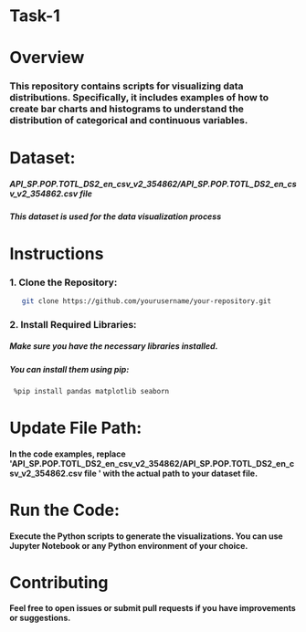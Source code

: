 # Task-1

# Overview
### This repository contains scripts for visualizing data distributions. Specifically, it includes examples of how to create bar charts and histograms to understand the distribution of categorical and continuous variables.

# Dataset:

##### API_SP.POP.TOTL_DS2_en_csv_v2_354862/API_SP.POP.TOTL_DS2_en_csv_v2_354862.csv file 
##### This dataset is used for the data visualization process

# Instructions
###   1. Clone the Repository:
  ```bash
     git clone https://github.com/yourusername/your-repository.git
```
###   2. Install Required Libraries:
##### Make sure you have the necessary libraries installed. 

##### You can install them using pip:
```bash
 %pip install pandas matplotlib seaborn
```
# Update File Path:
#### In the code examples, replace 'API_SP.POP.TOTL_DS2_en_csv_v2_354862/API_SP.POP.TOTL_DS2_en_csv_v2_354862.csv file ' with the actual path to your dataset file.

# Run the Code:
#### Execute the Python scripts to generate the visualizations. You can use Jupyter Notebook or any Python environment of your choice.

# Contributing
#### Feel free to open issues or submit pull requests if you have improvements or suggestions.


